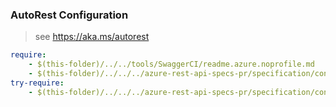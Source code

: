### AutoRest Configuration
> see https://aka.ms/autorest

``` yaml
require:
    - $(this-folder)/../../tools/SwaggerCI/readme.azure.noprofile.md
    - $(this-folder)/../../../azure-rest-api-specs-pr/specification/containerregistry/resource-manager/readme.md
try-require:
    - $(this-folder)/../../../azure-rest-api-specs-pr/specification/containerregistry/resource-manager/readme.powershell.md
```
